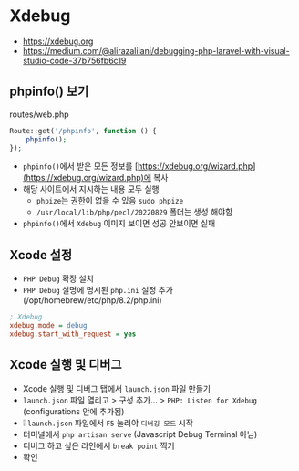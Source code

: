 # Xdebug
* https://xdebug.org
* https://medium.com/@alirazalilani/debugging-php-laravel-with-visual-studio-code-37b756fb6c19

## phpinfo() 보기
routes/web.php
```php
Route::get('/phpinfo', function () {
    phpinfo();
});
```

* `phpinfo()`에서 받은 모든 정보를 [https://xdebug.org/wizard.php](https://xdebug.org/wizard.php)에 복사
* 해당 사이트에서 지시하는 내용 모두 실행
  - `phpize`는 권한이 없을 수 있음 `sudo phpize`
  - `/usr/local/lib/php/pecl/20220829` 폴더는 생성 해야함
* `phpinfo()`에서 `Xdebug` 이미지 보이면 성공 안보이면 실패

## Xcode 설정
* `PHP Debug` 확장 설치
* `PHP Debug` 설명에 명시된 `php.ini` 설정 추가 (/opt/homebrew/etc/php/8.2/php.ini)
```ini
; Xdebug
xdebug.mode = debug
xdebug.start_with_request = yes
```

## Xcode 실행 및 디버그
* Xcode 실행 및 디버그 탭에서 `launch.json` 파일 만들기
* `launch.json` 파일 열리고 > 구성 추가... > `PHP: Listen for Xdebug` (configurations 안에 추가됨)
* ❕ `launch.json` 파일에서 `F5` 눌러야 `디버깅 모드` 시작
* 터미널에서 `php artisan serve` (Javascript Debug Terminal 아님)
* 디버그 하고 싶은 라인에서 `break point` 찍기
* 확인
